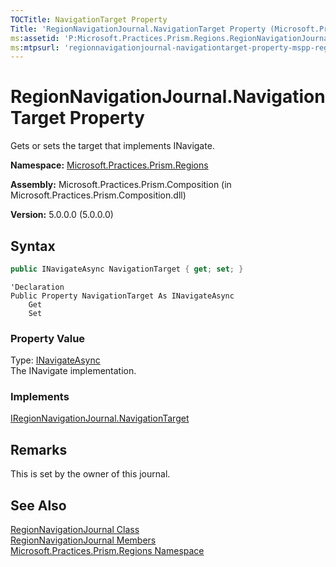```yaml
---
TOCTitle: NavigationTarget Property
Title: 'RegionNavigationJournal.NavigationTarget Property (Microsoft.Practices.Prism.Regions)'
ms:assetid: 'P:Microsoft.Practices.Prism.Regions.RegionNavigationJournal.NavigationTarget'
ms:mtpsurl: 'regionnavigationjournal-navigationtarget-property-mspp-regions.md'
---
```



# RegionNavigationJournal.NavigationTarget Property

Gets or sets the target that implements INavigate.

**Namespace:** [Microsoft.Practices.Prism.Regions](/patterns-practices/reference/mspp-regions-namespace)

**Assembly:** Microsoft.Practices.Prism.Composition (in Microsoft.Practices.Prism.Composition.dll)

**Version:** 5.0.0.0 (5.0.0.0)

## Syntax
```C#
public INavigateAsync NavigationTarget { get; set; }
```
```VB
'Declaration
Public Property NavigationTarget As INavigateAsync
	Get
	Set
```
### Property Value

Type: [INavigateAsync](/patterns-practices/reference/inavigateasync-interface-mspp-regions)  
The INavigate implementation.  
### Implements

[IRegionNavigationJournal.NavigationTarget](/patterns-practices/reference/iregionnavigationjournal-navigationtarget-property-mspp-regions)

## Remarks

 This is set by the owner of this journal.

## See Also

[RegionNavigationJournal Class](/patterns-practices/reference/regionnavigationjournal-class-mspp-regions)<br/>
[RegionNavigationJournal Members](/patterns-practices/reference/regionnavigationjournal-members-mspp-regions)<br/>
[Microsoft.Practices.Prism.Regions Namespace](/patterns-practices/reference/mspp-regions-namespace)<br/>